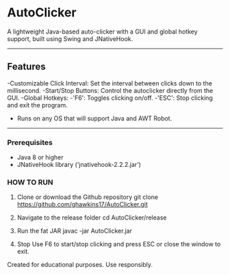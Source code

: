 # AutoClicker

A lightweight Java-based auto-clicker with a GUI and global hotkey support, built using Swing and JNativeHook.

---

## Features 

-Customizable Click Interval: Set the interval between clicks down to the millisecond.
-Start/Stop Buttons: Control the autoclicker directly from the GUI.
-Global Hotkeys:
    -'F6': Toggles clicking on/off.
    -'ESC': Stop clicking and exit the program.
- Runs on any OS that will support Java and AWT Robot.

---

### Prerequisites

- Java 8 or higher
- JNativeHook library ('jnativehook-2.2.2.jar')

### HOW TO RUN ###

1. Clone or download the Github repository
    git clone https://github.com/ghawkins17/AutoClicker.git

2. Navigate to the release folder
    cd AutoClicker/release

3. Run the fat JAR
    javac -jar AutoClicker.jar

4. Stop
    Use F6 to start/stop clicking and press ESC or close the window to exit.


Created for educational purposes. Use responsibly.
